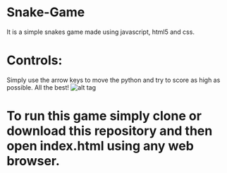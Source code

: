 # Snake-Game

It is a simple snakes game made using javascript, html5 and css.

# Controls:

Simply use the arrow keys to move the python and try to score as high as possible. All the best!
![alt tag](https://github.com/Jappan07/Snakes_Game/blob/master/assets/ss.png)

# To run this game simply clone or download this repository and then open index.html using any web browser.
